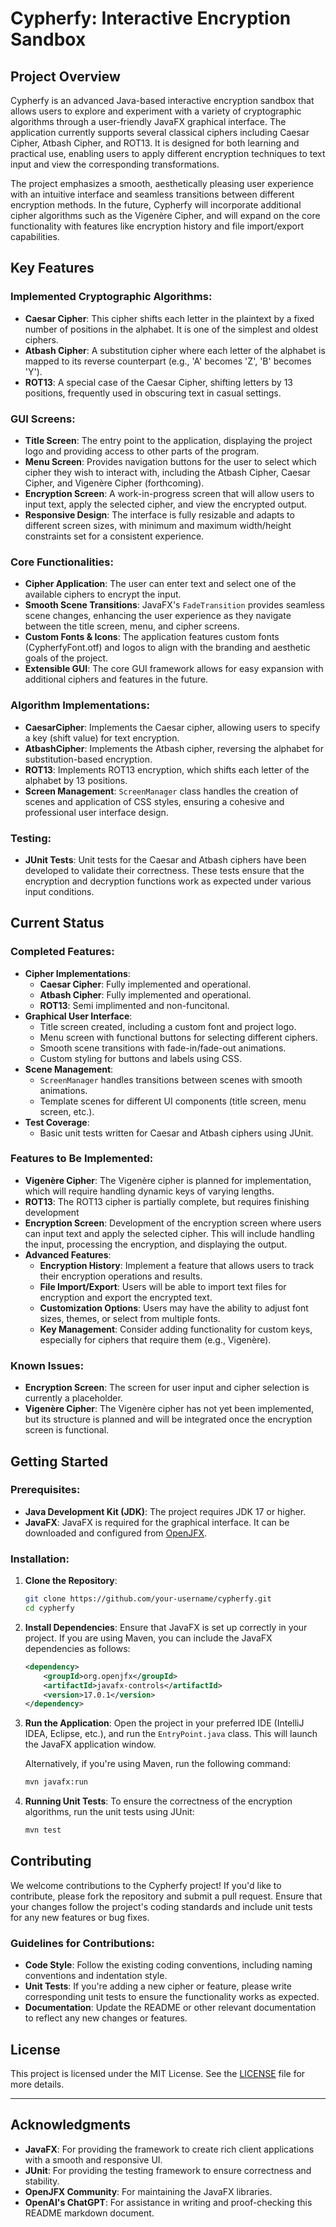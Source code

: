 
# Cypherfy: Interactive Encryption Sandbox

## Project Overview

Cypherfy is an advanced Java-based interactive encryption sandbox that allows users to explore and experiment with a variety of cryptographic algorithms through a user-friendly JavaFX graphical interface. The application currently supports several classical ciphers including Caesar Cipher, Atbash Cipher, and ROT13. It is designed for both learning and practical use, enabling users to apply different encryption techniques to text input and view the corresponding transformations.

The project emphasizes a smooth, aesthetically pleasing user experience with an intuitive interface and seamless transitions between different encryption methods. In the future, Cypherfy will incorporate additional cipher algorithms such as the Vigenère Cipher, and will expand on the core functionality with features like encryption history and file import/export capabilities.

## Key Features

### Implemented Cryptographic Algorithms:
- **Caesar Cipher**: This cipher shifts each letter in the plaintext by a fixed number of positions in the alphabet. It is one of the simplest and oldest ciphers.
- **Atbash Cipher**: A substitution cipher where each letter of the alphabet is mapped to its reverse counterpart (e.g., 'A' becomes 'Z', 'B' becomes 'Y').
- **ROT13**: A special case of the Caesar Cipher, shifting letters by 13 positions, frequently used in obscuring text in casual settings.

### GUI Screens:
- **Title Screen**: The entry point to the application, displaying the project logo and providing access to other parts of the program.
- **Menu Screen**: Provides navigation buttons for the user to select which cipher they wish to interact with, including the Atbash Cipher, Caesar Cipher, and Vigenère Cipher (forthcoming).
- **Encryption Screen**: A work-in-progress screen that will allow users to input text, apply the selected cipher, and view the encrypted output.
- **Responsive Design**: The interface is fully resizable and adapts to different screen sizes, with minimum and maximum width/height constraints set for a consistent experience.

### Core Functionalities:
- **Cipher Application**: The user can enter text and select one of the available ciphers to encrypt the input.
- **Smooth Scene Transitions**: JavaFX's `FadeTransition` provides seamless scene changes, enhancing the user experience as they navigate between the title screen, menu, and cipher screens.
- **Custom Fonts & Icons**: The application features custom fonts (CypherfyFont.otf) and logos to align with the branding and aesthetic goals of the project.
- **Extensible GUI**: The core GUI framework allows for easy expansion with additional ciphers and features in the future.

### Algorithm Implementations:
- **CaesarCipher**: Implements the Caesar cipher, allowing users to specify a key (shift value) for text encryption.
- **AtbashCipher**: Implements the Atbash cipher, reversing the alphabet for substitution-based encryption.
- **ROT13**: Implements ROT13 encryption, which shifts each letter of the alphabet by 13 positions.
- **Screen Management**: `ScreenManager` class handles the creation of scenes and application of CSS styles, ensuring a cohesive and professional user interface design.

### Testing:
- **JUnit Tests**: Unit tests for the Caesar and Atbash ciphers have been developed to validate their correctness. These tests ensure that the encryption and decryption functions work as expected under various input conditions.

## Current Status

### Completed Features:
- **Cipher Implementations**:
  - **Caesar Cipher**: Fully implemented and operational.
  - **Atbash Cipher**: Fully implemented and operational.
  - **ROT13**: Semi implimented and non-funcitonal.
- **Graphical User Interface**:
  - Title screen created, including a custom font and project logo.
  - Menu screen with functional buttons for selecting different ciphers.
  - Smooth scene transitions with fade-in/fade-out animations.
  - Custom styling for buttons and labels using CSS.
- **Scene Management**:
  - `ScreenManager` handles transitions between scenes with smooth animations.
  - Template scenes for different UI components (title screen, menu screen, etc.).
- **Test Coverage**:
  - Basic unit tests written for Caesar and Atbash ciphers using JUnit.

### Features to Be Implemented:
- **Vigenère Cipher**: The Vigenère cipher is planned for implementation, which will require handling dynamic keys of varying lengths.
- **ROT13**: The ROT13 cipher is partially complete, but requires finishing development
- **Encryption Screen**: Development of the encryption screen where users can input text and apply the selected cipher. This will include handling the input, processing the encryption, and displaying the output.
- **Advanced Features**:
  - **Encryption History**: Implement a feature that allows users to track their encryption operations and results.
  - **File Import/Export**: Users will be able to import text files for encryption and export the encrypted text.
  - **Customization Options**: Users may have the ability to adjust font sizes, themes, or select from multiple fonts.
  - **Key Management**: Consider adding functionality for custom keys, especially for ciphers that require them (e.g., Vigenère).

### Known Issues:
- **Encryption Screen**: The screen for user input and cipher selection is currently a placeholder.
- **Vigenère Cipher**: The Vigenère cipher has not yet been implemented, but its structure is planned and will be integrated once the encryption screen is functional.

## Getting Started

### Prerequisites:
- **Java Development Kit (JDK)**: The project requires JDK 17 or higher.
- **JavaFX**: JavaFX is required for the graphical interface. It can be downloaded and configured from [OpenJFX](https://openjfx.io/).

### Installation:

1. **Clone the Repository**:
   ```bash
   git clone https://github.com/your-username/cypherfy.git
   cd cypherfy
   ```

2. **Install Dependencies**:
   Ensure that JavaFX is set up correctly in your project. If you are using Maven, you can include the JavaFX dependencies as follows:
   ```xml
   <dependency>
       <groupId>org.openjfx</groupId>
       <artifactId>javafx-controls</artifactId>
       <version>17.0.1</version>
   </dependency>
   ```

3. **Run the Application**:
   Open the project in your preferred IDE (IntelliJ IDEA, Eclipse, etc.), and run the `EntryPoint.java` class. This will launch the JavaFX application window.

   Alternatively, if you're using Maven, run the following command:
   ```bash
   mvn javafx:run
   ```

4. **Running Unit Tests**:
   To ensure the correctness of the encryption algorithms, run the unit tests using JUnit:
   ```bash
   mvn test
   ```

## Contributing

We welcome contributions to the Cypherfy project! If you'd like to contribute, please fork the repository and submit a pull request. Ensure that your changes follow the project's coding standards and include unit tests for any new features or bug fixes.

### Guidelines for Contributions:
- **Code Style**: Follow the existing coding conventions, including naming conventions and indentation style.
- **Unit Tests**: If you're adding a new cipher or feature, please write corresponding unit tests to ensure the functionality works as expected.
- **Documentation**: Update the README or other relevant documentation to reflect any new changes or features.

## License

This project is licensed under the MIT License. See the [LICENSE](LICENSE) file for more details.

---

## Acknowledgments

- **JavaFX**: For providing the framework to create rich client applications with a smooth and responsive UI.
- **JUnit**: For providing the testing framework to ensure correctness and stability.
- **OpenJFX Community**: For maintaining the JavaFX libraries.
- **OpenAI's ChatGPT**: For assistance in writing and proof-checking this README markdown document.
